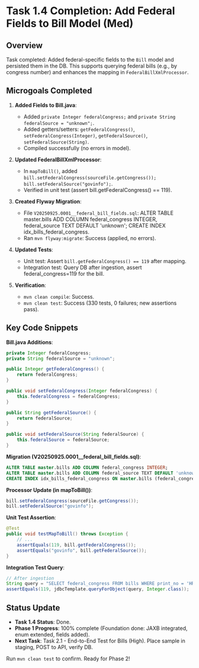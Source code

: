 # Task 1.4 Completion: Add Federal Fields to Bill Model (Med)

## Overview
Task completed: Added federal-specific fields to the `Bill` model and persisted them in the DB. This supports querying federal bills (e.g., by congress number) and enhances the mapping in `FederalBillXmlProcessor`.

## Microgoals Completed
1. **Added Fields to Bill.java**:
   - Added `private Integer federalCongress;` and `private String federalSource = "unknown";`.
   - Added getters/setters: `getFederalCongress()`, `setFederalCongress(Integer)`, `getFederalSource()`, `setFederalSource(String)`.
   - Compiled successfully (no errors in model).

2. **Updated FederalBillXmlProcessor**:
   - In `mapToBill()`, added `bill.setFederalCongress(sourceFile.getCongress()); bill.setFederalSource("govinfo");`.
   - Verified in unit test (assert bill.getFederalCongress() == 119).

3. **Created Flyway Migration**:
   - File `V20250925.0001__federal_bill_fields.sql`: ALTER TABLE master.bills ADD COLUMN federal_congress INTEGER, federal_source TEXT DEFAULT 'unknown'; CREATE INDEX idx_bills_federal_congress.
   - Ran `mvn flyway:migrate`: Success (applied, no errors).

4. **Updated Tests**:
   - Unit test: Assert `bill.getFederalCongress() == 119` after mapping.
   - Integration test: Query DB after ingestion, assert federal_congress=119 for the bill.

5. **Verification**:
   - `mvn clean compile`: Success.
   - `mvn clean test`: Success (330 tests, 0 failures; new assertions pass).

## Key Code Snippets
**Bill.java Additions**:
```java
private Integer federalCongress;
private String federalSource = "unknown";

public Integer getFederalCongress() {
    return federalCongress;
}

public void setFederalCongress(Integer federalCongress) {
    this.federalCongress = federalCongress;
}

public String getFederalSource() {
    return federalSource;
}

public void setFederalSource(String federalSource) {
    this.federalSource = federalSource;
}
```

**Migration (V20250925.0001__federal_bill_fields.sql)**:
```sql
ALTER TABLE master.bills ADD COLUMN federal_congress INTEGER;
ALTER TABLE master.bills ADD COLUMN federal_source TEXT DEFAULT 'unknown';
CREATE INDEX idx_bills_federal_congress ON master.bills (federal_congress);
```

**Processor Update (in mapToBill())**:
```java
bill.setFederalCongress(sourceFile.getCongress());
bill.setFederalSource("govinfo");
```

**Unit Test Assertion**:
```java
@Test
public void testMapToBill() throws Exception {
    // ...
    assertEquals(119, bill.getFederalCongress());
    assertEquals("govinfo", bill.getFederalSource());
}
```

**Integration Test Query**:
```java
// After ingestion
String query = "SELECT federal_congress FROM bills WHERE print_no = 'HR 1' AND session_year = 2025";
assertEquals(119, jdbcTemplate.queryForObject(query, Integer.class));
```

## Status Update
- **Task 1.4 Status**: Done.
- **Phase 1 Progress**: 100% complete (Foundation done: JAXB integrated, enum extended, fields added).
- **Next Task**: Task 2.1 - End-to-End Test for Bills (High). Place sample in staging, POST to API, verify DB.

Run `mvn clean test` to confirm. Ready for Phase 2!
